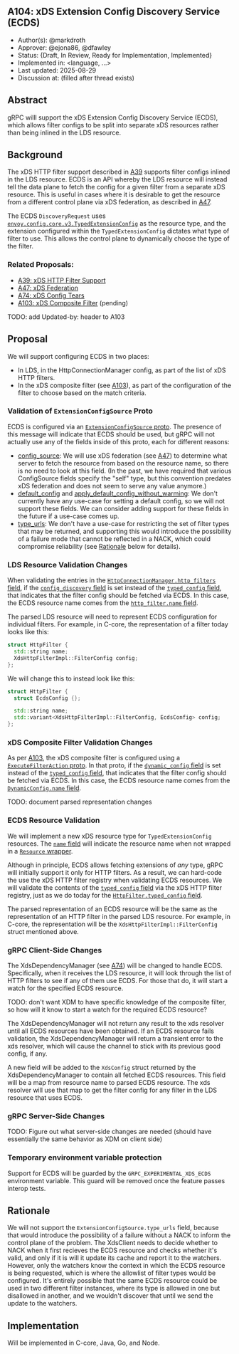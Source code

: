 A104: xDS Extension Config Discovery Service (ECDS)
----
* Author(s): @markdroth
* Approver: @ejona86, @dfawley
* Status: {Draft, In Review, Ready for Implementation, Implemented}
* Implemented in: <language, ...>
* Last updated: 2025-08-29
* Discussion at: <google group thread> (filled after thread exists)

## Abstract

gRPC willl support the xDS Extension Config Discovery Service (ECDS),
which allows filter configs to be split into separate xDS resources
rather than being inlined in the LDS resource.

## Background

The xDS HTTP filter support described in [A39] supports filter configs
inlined in the LDS resource.  ECDS is an API whereby the LDS resource
will instead tell the data plane to fetch the config for a given filter
from a separate xDS resource.  This is useful in cases where it is
desirable to get the resource from a different control plane via xDS
federation, as described in [A47].

The ECDS `DiscoveryRequest` uses
[`envoy.config.core.v3.TypedExtensionConfig`](https://github.com/envoyproxy/envoy/blob/0685d7bf568485eb112df2a9c73248cb8bfc1c37/api/envoy/config/core/v3/extension.proto#L20)
as the resource type, and the extension configured within the
`TypedExtensionConfig` dictates what type of filter to use.  This allows
the control plane to dynamically choose the type of the filter.

### Related Proposals:
* [A39: xDS HTTP Filter Support][A39]
* [A47: xDS Federation][A47]
* [A74: xDS Config Tears][A74]
* [A103: xDS Composite Filter][A103] (pending)

[A39]: A39-xds-http-filters.md
[A47]: A47-xds-federation.md
[A74]: A74-xds-config-tears.md
[A103]: https://github.com/grpc/proposal/pull/511

TODO: add Updated-by: header to A103

## Proposal

We will support configuring ECDS in two places:
- In LDS, in the HttpConnectionManager config, as part of the list of
  xDS HTTP filters.
- In the xDS composite filter (see [A103]), as part of the configuration
  of the filter to choose based on the match criteria.

### Validation of `ExtensionConfigSource` Proto

ECDS is configured via an [`ExtensionConfigSource`
proto](https://github.com/envoyproxy/envoy/blob/0685d7bf568485eb112df2a9c73248cb8bfc1c37/api/envoy/config/core/v3/config_source.proto#L266).
The presence of this message will indicate that ECDS should be used, but
gRPC will not actually use any of the fields inside of this proto, each
for different reasons:
- [config_source](https://github.com/envoyproxy/envoy/blob/0685d7bf568485eb112df2a9c73248cb8bfc1c37/api/envoy/config/core/v3/config_source.proto#L267):
  We will use xDS federation (see [A47]) to determine what server to
  fetch the resource from based on the resource name, so there is no
  need to look at this field.  (In the past, we have required that
  various ConfigSource fields specify the "self" type, but this
  convention predates xDS federation and does not seem to serve any
  value anymore.)
- [default_config](https://github.com/envoyproxy/envoy/blob/0685d7bf568485eb112df2a9c73248cb8bfc1c37/api/envoy/config/core/v3/config_source.proto#L272)
  and
  [apply_default_config_without_warming](https://github.com/envoyproxy/envoy/blob/0685d7bf568485eb112df2a9c73248cb8bfc1c37/api/envoy/config/core/v3/config_source.proto#L277):
  We don't currently have any use-case for setting a default config, so
  we will not support these fields.  We can consider adding support for
  these fields in the future if a use-case comes up.
- [type_urls](https://github.com/envoyproxy/envoy/blob/0685d7bf568485eb112df2a9c73248cb8bfc1c37/api/envoy/config/core/v3/config_source.proto#L281C19-L281C28):
  We don't have a use-case for restricting the set of filter types that
  may be returned, and supporting this would introduce the possibility
  of a failure mode that cannot be reflected in a NACK, which could
  compromise reliability (see [Rationale](#rationale) below for details).

### LDS Resource Validation Changes

When validating the entries in the [`HttpConnectionManager.http_filters`
field](https://github.com/envoyproxy/envoy/blob/0685d7bf568485eb112df2a9c73248cb8bfc1c37/api/envoy/extensions/filters/network/http_connection_manager/v3/http_connection_manager.proto#L436),
if the [`config_discovery`
field](https://github.com/envoyproxy/envoy/blob/0685d7bf568485eb112df2a9c73248cb8bfc1c37/api/envoy/extensions/filters/network/http_connection_manager/v3/http_connection_manager.proto#L1243)
is set instead of the [`typed_config`
field](https://github.com/envoyproxy/envoy/blob/0685d7bf568485eb112df2a9c73248cb8bfc1c37/api/envoy/extensions/filters/network/http_connection_manager/v3/http_connection_manager.proto#L1233),
that indicates that the filter config should be fetched via ECDS.
In this case, the ECDS resource name comes from the [`http_filter.name`
field](https://github.com/envoyproxy/envoy/blob/0685d7bf568485eb112df2a9c73248cb8bfc1c37/api/envoy/extensions/filters/network/http_connection_manager/v3/http_connection_manager.proto#L1223).

The parsed LDS resource will need to represent ECDS configuration for
individual filters.  For example, in C-core, the representation of a
filter today looks like this:

```c++
struct HttpFilter {
  std::string name;
  XdsHttpFilterImpl::FilterConfig config;
};
```

We will change this to instead look like this:

```c++
struct HttpFilter {
  struct EcdsConfig {};

  std::string name;
  std::variant<XdsHttpFilterImpl::FilterConfig, EcdsConfig> config;
};
```

### xDS Composite Filter Validation Changes

As per [A103], the xDS composite filter is configured using a
[`ExecuteFilterAction`
proto](https://github.com/envoyproxy/envoy/blob/0685d7bf568485eb112df2a9c73248cb8bfc1c37/api/envoy/extensions/filters/http/composite/v3/composite.proto#L49).
In that proto, if the [`dynamic_config`
field](https://github.com/envoyproxy/envoy/blob/0685d7bf568485eb112df2a9c73248cb8bfc1c37/api/envoy/extensions/filters/http/composite/v3/composite.proto#L59)
is set instead of the [`typed_config`
field](https://github.com/envoyproxy/envoy/blob/0685d7bf568485eb112df2a9c73248cb8bfc1c37/api/envoy/extensions/filters/http/composite/v3/composite.proto#L54),
that indicates that the filter config should be fetched via ECDS.
In this case, the ECDS resource name comes from the [`DynamicConfig.name`
field](https://github.com/envoyproxy/envoy/blob/0685d7bf568485eb112df2a9c73248cb8bfc1c37/api/envoy/extensions/filters/http/composite/v3/composite.proto#L39).

TODO: document parsed representation changes

### ECDS Resource Validation

We will implement a new xDS resource type for `TypedExtensionConfig`
resources.  The [`name`
field](https://github.com/envoyproxy/envoy/blob/0685d7bf568485eb112df2a9c73248cb8bfc1c37/api/envoy/config/core/v3/extension.proto#L23)
will indicate the resource name when not wrapped in a [`Resource`
wrapper](https://github.com/envoyproxy/envoy/blob/ee9d3b13f0e73930236b9371554e3f3ac3fcf7c4/api/envoy/service/discovery/v3/discovery.proto#L386).

Although in principle, ECDS allows fetching extensions of *any* type,
gRPC will initially support it only for HTTP filters.  As a result, we
can hard-code the use the xDS HTTP filter registry when validating ECDS
resources.  We will validate the contents of the [`typed_config`
field](https://github.com/envoyproxy/envoy/blob/0685d7bf568485eb112df2a9c73248cb8bfc1c37/api/envoy/config/core/v3/extension.proto#L31)
via the xDS HTTP filter registry, just as we do today for the
[`HttpFilter.typed_config`
field](https://github.com/envoyproxy/envoy/blob/0685d7bf568485eb112df2a9c73248cb8bfc1c37/api/envoy/extensions/filters/network/http_connection_manager/v3/http_connection_manager.proto#L1233).

The parsed representation of an ECDS resource will be the same as the
representation of an HTTP filter in the parsed LDS resource.  For
example, in C-core, the representation will be the
`XdsHttpFilterImpl::FilterConfig` struct mentioned above.

### gRPC Client-Side Changes

The XdsDependencyManager (see [A74]) will be changed to handle ECDS.
Specifically, when it receives the LDS resource, it will look through the
list of HTTP filters to see if any of them use ECDS.  For those that do,
it will start a watch for the specified ECDS resource.

TODO: don't want XDM to have specific knowledge of the composite filter,
so how will it know to start a watch for the required ECDS resource?

The XdsDependencyManager will not return any result to the xds resolver
until all ECDS resources have been obtained.  If an ECDS resource fails
validation, the XdsDependencyManager will return a transient error to
the xds resolver, which will cause the channel to stick with its
previous good config, if any.

A new field will be added to the `XdsConfig` struct returned by the
XdsDependencyManager to contain all fetched ECDS resources.  This field
will be a map from resource name to parsed ECDS resource.  The xds
resolver will use that map to get the filter config for any filter in
the LDS resource that uses ECDS.

### gRPC Server-Side Changes

TODO: Figure out what server-side changes are needed
(should have essentially the same behavior as XDM on client side)

### Temporary environment variable protection

Support for ECDS will be guarded by the `GRPC_EXPERIMENTAL_XDS_ECDS`
environment variable.  This guard will be removed once the feature passes
interop tests.

## Rationale

We will not support the `ExtensionConfigSource.type_urls` field, because
that would introduce the possibility of a failure without a NACK to inform
the control plane of the problem.  The XdsClient needs to decide whether
to NACK when it first recieves the ECDS resource and checks whether
it's valid, and only if it is will it update its cache and report it
to the watchers.  However, only the watchers know the context in which
the ECDS resource is being requested, which is where the allowlist of
filter types would be configured.  It's entirely possible that the same
ECDS resource could be used in two different filter instances, where
its type is allowed in one but disallowed in another, and we wouldn't
discover that until we send the update to the watchers.

## Implementation

Will be implemented in C-core, Java, Go, and Node.
